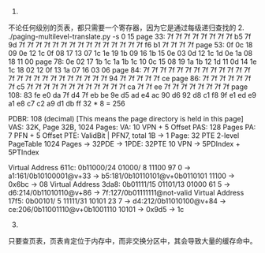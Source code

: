 1.
不论任何级别的页表，都只需要一个寄存器，因为它是通过每级递归查找的
2.
./paging-multilevel-translate.py -s 0
                                                       15
page  33: 7f 7f 7f 7f 7f 7f 7f 7f b5 7f 9d 7f 7f 7f 7f 7f 7f 7f 7f 7f 7f 7f 7f 7f 7f 7f f6 b1 7f 7f 7f 7f
page  53: 0f 0c 18 09 0e 12 1c 0f 08 17 13 07 1c 1e 19 1b 09 16 1b 15 0e 03 0d 12 1c 1d 0e 1a 08 18 11 00 
page  78: 0e 02 17 1b 1c 1a 1b 1c 10 0c 15 08 19 1a 1b 12 1d 11 0d 14 1e 1c 18 02 12 0f 13 1a 07 16 03 06
page  84: 7f 7f 7f 7f 7f 7f 7f 7f 7f 7f 7f 7f 7f 7f 7f 7f 7f 7f 7f 7f 7f 7f 7f 7f 7f 94 7f 7f 7f 7f 7f ce 
page  86: 7f 7f 7f 7f 7f 7f 7f c5 7f 7f 7f 7f 7f 7f 7f 7f 7f 7f 7f 7f ca 7f 7f ee 7f 7f 7f 7f 7f 7f 7f 7f
page 108: 83 fe e0 da 7f d4 7f eb be 9e d5 ad e4 ac 90 d6 92 d8 c1 f8 9f e1 ed e9 a1 e8 c7 c2 a9 d1 db ff 
32 * 8 = 256

PDBR: 108  (decimal) [This means the page directory is held in this page]
VAS: 32K, Page 32B, 1024 Pages:
VA:  10 VPN + 5 Offset
PAS: 128 Pages
PA:  7 PFN + 5 Offset
PTE: ValidBit | PFN7, total 1B -> 1 Page: 32 PTE
2-level PageTable 1024 Pages -> 32PDE -> 1PDE: 32PTE
10 VPN -> 5PDIndex + 5PTIndex

Virtual Address 611c: 0b11000/24 01000/ 8 11100 97 0 -> a1:161/0b10100001@v+33 -> b5:181/0b10110101@v+0b0110101 11100 -> 0x6bc -> 08
Virtual Address 3da8: 0b01111/15 01101/13 01000 61 5 -> d6:214/0b11010110@v+86 -> 7f:127/0b01111111@not-valid
Virtual Address 17f5: 0b00101/ 5 11111/31 10101 23 7 -> d4:212/0b11010100@v+84 -> ce:206/0b11001110@v+0b1001110 10101 -> 0x9d5 -> 1c

3.
只要查页表，页表肯定位于内存中，而非交换分区中，其会导致大量的缓存命中。